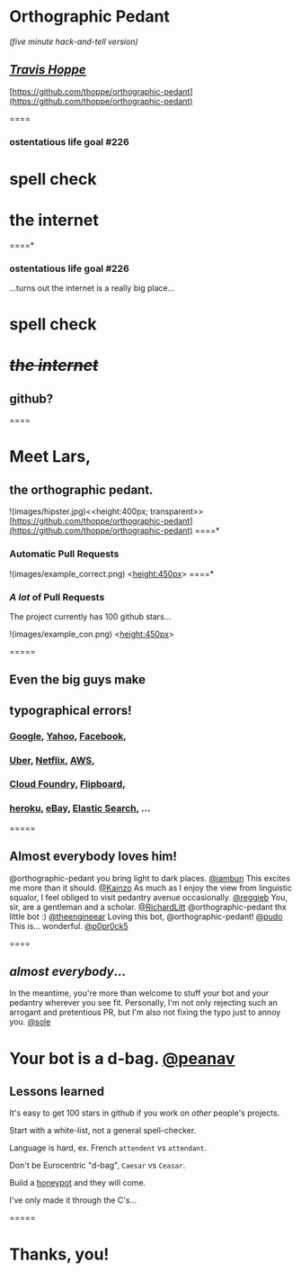 # Orthographic Pedant
_(five minute hack-and-tell version)_

*[Travis Hoppe](http://thoppe.github.io/)*
----------
[https://github.com/thoppe/orthographic-pedant](https://github.com/thoppe/orthographic-pedant)

====

### ostentatious life goal #226

# spell check 
# the internet

====*

### ostentatious life goal #226
...turns out the internet is a really big place...

# spell check 
# *<span style="text-decoration: line-through;">the internet</span>*
## github?

====
# Meet Lars,
## the orthographic pedant.
!(images/hipster.jpg)<<height:400px; transparent>> [https://github.com/thoppe/orthographic-pedant](https://github.com/thoppe/orthographic-pedant)
====*
### Automatic Pull Requests

!(images/example_correct.png) <<height:450px>>
====*
### _A lot_ of Pull Requests
The project currently has 100 github stars...

!(images/example_con.png) <<height:450px>>

=====

## Even the big guys make 
## typographical errors!

### [Google](https://github.com/google/upb/pull/39), [Yahoo](https://github.com/yahoo/YMCache/pull/12), [Facebook](https://github.com/facebook/fbpush/pull/1),
### [Uber](https://github.com/uber/logtron/pull/39), [Netflix](https://github.com/Netflix/inviso/pull/10), [AWS](https://github.com/awslabs/aws-lambda-redshift-loader/pull/54),
### [Cloud Foundry](https://github.com/cloudfoundry-samples/github-service-broker-ruby/pull/12), [Flipboard](https://github.com/Flipboard/FLEX/pull/81), 
### [heroku](https://github.com/heroku/mobile-template1/pull/23), [eBay](https://github.com/eBay/restcommander/pull/14), [Elastic Search](https://github.com/elastic/puppet-elasticsearch/pull/460), ...

=====

## Almost everybody loves him!

@orthographic-pedant you bring light to dark places. [@jambun](https://github.com/hudmol/archivesspace/pull/786#issuecomment-144568493)
This excites me more than it should. [@Kainzo](https://github.com/MilkBowl/Vault/pull/632#issuecomment-144826246)
As much as I enjoy the view from linguistic squalor, 
I feel obliged to visit pedantry avenue occasionally. [@reggieb](https://github.com/reggieb/indulgence/pull/2)
You, sir, are a gentleman and a scholar. [@RichardLitt](https://github.com/k88hudson/git-flight-rules/pull/91#issuecomment-144483181)
@orthographic-pedant thx little bot :) [@theengineear](https://github.com/plotly/postMessage-API/pull/2)
Loving this bot, @orthographic-pedant! [@pudo](https://github.com/pudo/apikit/pull/1#issuecomment-143965254)
This is... wonderful. [@p0pr0ck5](https://github.com/p0pr0ck5/FreeWAF/pull/71#event-429401497)

====

## _almost everybody_...

In the meantime, you're more than welcome to stuff your bot and your pedantry wherever you see fit. Personally, I'm not only rejecting such an arrogant and pretentious PR, but I'm also not fixing the typo just to annoy you. [@sole](https://github.com/thoppe/orthographic-pedant/issues/20)

Your bot is a d-bag. [@peanav](https://github.com/peanav/LESS-Presentation/pull/1)
=====

## Lessons learned

It's easy to get 100 stars in github if you work on _other_ people's projects.

Start with a white-list, not a general spell-checker.

Language is hard, ex. French `attendent` vs `attendant`.

Don't be Eurocentric "d-bag", `Caesar` vs `Ceasar`.

Build a [honeypot](https://github.com/orthographic-pedant/honeypot) and they will come.

I've only made it through the C's...

=====



# Thanks, you!
